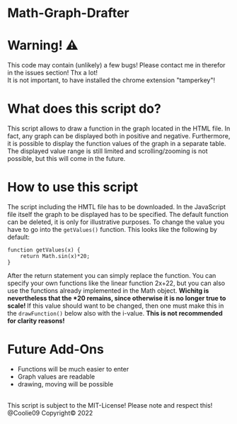 # Math-Graph-Drafter

# Warning! ⚠️
This code may contain (unlikely) a few bugs! Please contact me in therefor in the issues section! Thx a lot! <br>
It is not important, to have installed the chrome extension "tamperkey"!
<br>
# What does this script do?

This script allows to draw a function in the graph located in the HTML file. In fact, any graph can be displayed both in positive and negative. Furthermore, it is possible to display the function values of the graph in a separate table. The displayed value range is still limited and scrolling/zooming is not possible, but this will come in the future. 

# How to use this script

The script including the HMTL file has to be downloaded. In the JavaScript file itself the graph to be displayed has to be specified. The default function can be deleted, it is only for illustrative purposes. To change the value you have to go into the ``` getValues() ``` function. This looks like the following by default: 
```
function getValues(x) {
    return Math.sin(x)*20;
}
```

After the return statement you can simply replace the function. You can specify your own functions like the linear function 2x+22, but you can also use the functions already implemented in the Math object.  <b>Wichitg is nevertheless that the *20 remains, since otherwise it is no longer true to scale! </b> If this value should want to be changed, then one must make this in the ``` drawFunction() ``` below also with the i-value. <b> This is not recommended for clarity reasons!  </b>

# Future Add-Ons
- Functions will be much easier to enter
- Graph values are readable
- drawing, moving will be possible

<br>
This script is subject to the MIT-License! Please note and respect this!<br>
@Coolie09 Copyright© 2022
